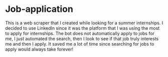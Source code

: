# Job-application

This is a web scraper that I created while looking for a summer internships. I decided to use LinkedIn since it was the platform that I was using the most to apply for internships. The bot does not automatically apply to jobs for me, I just automated the search, then I look to see if that job truly interests me and then I apply. It saved me a lot of time since searching for jobs to apply would always take forever!
